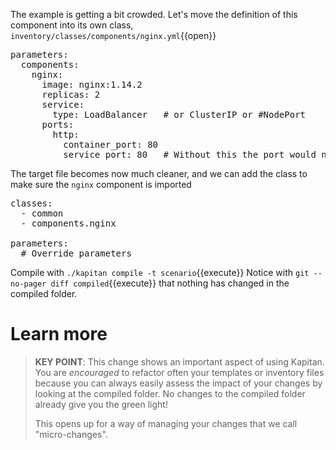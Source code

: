 The example is getting a bit crowded.
Let's move the definition of this component into its own class, `inventory/classes/components/nginx.yml`{{open}}

<pre class="file" data-filename="inventory/classes/components/nginx.yml" data-target="replace">
parameters:
  components:
    nginx:
      image: nginx:1.14.2
      replicas: 2
      service:
        type: LoadBalancer   # or ClusterIP or #NodePort
      ports:
        http:
          container_port: 80
          service_port: 80   # Without this the port would not be exposed
</pre>

The target file becomes now much cleaner, and we can add the class to make sure the `nginx` component is imported
<pre class="file" data-filename="inventory/targets/scenario.yml" data-target="replace">
classes:
  - common
  - components.nginx

parameters:
  # Override parameters
</pre>

Compile with `./kapitan compile -t scenario`{{execute}}
Notice with `git --no-pager diff compiled`{{execute}} that nothing has changed in the compiled folder.

# Learn more
> **KEY POINT**: This change shows an important aspect of using Kapitan. You are *encouraged* to refactor often your templates or inventory files because you can always easily assess the impact of your changes by looking at the compiled folder. No changes to the compiled folder already give you the green light!
> 
> This opens up for a way of managing your changes that we call "micro-changes".